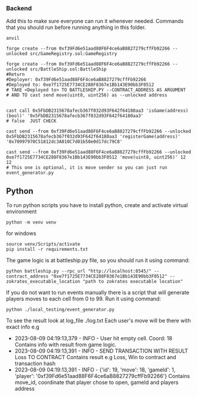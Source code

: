 ### Backend
Add this to make sure everyone can run it whenever needed.
Commands that you should run before running anything in this folder.
```shell
anvil

forge create --from 0xf39Fd6e51aad88F6F4ce6aB8827279cffFb92266 --unlocked src/GameRegistry.sol:GameRegistry

forge create --from 0xf39Fd6e51aad88F6F4ce6aB8827279cffFb92266 --unlocked src/BattleShip.sol:BattleShip
#Return 
#Deployer: 0xf39Fd6e51aad88F6F4ce6aB8827279cffFb92266
#Deployed to: 0xe7f1725E7734CE288F8367e1Bb143E90bb3F0512  
# TAKE <Deployed to> TO BATTLESHIP.PY --CONTRACT_ADDRESS AS ARGUMENT
# AND TO cast send move(uint8, uint256) as --unlocked address


cast call 0x5FbDB2315678afecb367f032d93F642f64180aa3 'isGame(address)(bool)' '0x5FbDB2315678afecb367f032d93F642f64180aa3'
# false  JUST CHECK 

cast send --from 0xf39Fd6e51aad88F6F4ce6aB8827279cffFb92266 --unlocked 0x5FbDB2315678afecb367f032d93F642f64180aa3 'registerGame(address)' '0x70997970C51812dc3A010C7d01b50e0d17dc79C8'

cast send --from 0xf39Fd6e51aad88F6F4ce6aB8827279cffFb92266 --unlocked 0xe7f1725E7734CE288F8367e1Bb143E90bb3F0512 'move(uint8, uint256)' 12 12
# This one is optional, it is move sender so you can just run event_generator.py
```
## Python
To run python scripts you have to install python, create and activate virtual environment

```
python -m venv venv
```
for windows
```
source venv/Scripts/activate 
pip install -r requirements.txt
```

The game logic is at battleship.py file, so you should run it using command:
```
python battleship.py --rpc_url "http://localhost:8545/" --contract_address "0xe7f1725E7734CE288F8367e1Bb143E90bb3F0512" --zokrates_executable_location "path to zokrates executable location"
```
If you do not want to run events manually there is a script that will generate players moves to each cell from 0 to 99.
Run it using command:
```
python ./local_testing/event_generator.py
```
To see the result look at log_file ./log.txt
Each user's move will be there with exact info e.g
- 2023-08-09 04:19:13,379 - INFO - User hit empty cell. Coord: 18
Contains info with result from game logic.
- 2023-08-09 04:19:13,391 - INFO - SEND TRANSACTION WITH RESULT Loss TO CONTRACT
Contains result e.g Loss, Win to contract and transaction hash
- 2023-08-09 04:19:13,391 - INFO - {'id': 19, 'move': 18, 'gameId': 1, 'player': '0xf39Fd6e51aad88F6F4ce6aB8827279cffFb92266'}
Contains move_id, coordinate that player chose to open, gameId and players address

